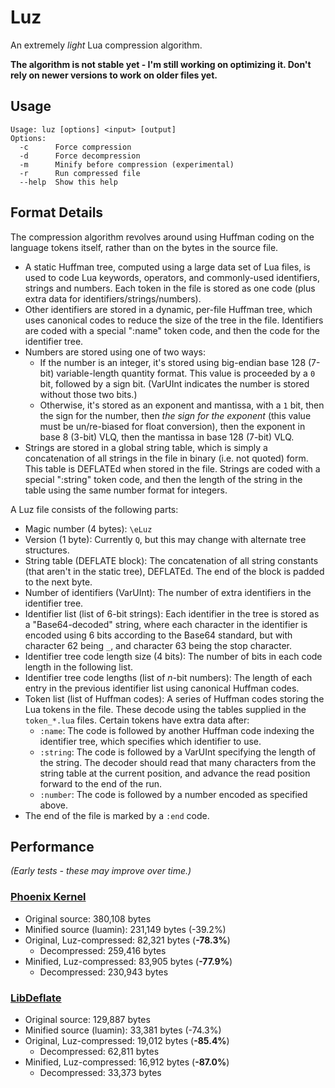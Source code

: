 # Luz
An extremely *light* Lua compression algorithm.

**The algorithm is not stable yet - I'm still working on optimizing it. Don't rely on newer versions to work on older files yet.**

## Usage
```
Usage: luz [options] <input> [output]
Options:
  -c      Force compression
  -d      Force decompression
  -m      Minify before compression (experimental)
  -r      Run compressed file
  --help  Show this help
```

## Format Details
The compression algorithm revolves around using Huffman coding on the language tokens itself, rather than on the bytes in the source file.

- A static Huffman tree, computed using a large data set of Lua files, is used to code Lua keywords, operators, and commonly-used identifiers, strings and numbers. Each token in the file is stored as one code (plus extra data for identifiers/strings/numbers).
- Other identifiers are stored in a dynamic, per-file Huffman tree, which uses canonical codes to reduce the size of the tree in the file. Identifiers are coded with a special ":name" token code, and then the code for the identifier tree.
- Numbers are stored using one of two ways:
  - If the number is an integer, it's stored using big-endian base 128 (7-bit) variable-length quantity format. This value is proceeded by a `0` bit, followed by a sign bit. (VarUInt indicates the number is stored without those two bits.)
  - Otherwise, it's stored as an exponent and mantissa, with a `1` bit, then the sign for the number, then *the sign for the exponent* (this value must be un/re-biased for float conversion), then the exponent in base 8 (3-bit) VLQ, then the mantissa in base 128 (7-bit) VLQ.
- Strings are stored in a global string table, which is simply a concatenation of all strings in the file in binary (i.e. not quoted) form. This table is DEFLATEd when stored in the file. Strings are coded with a special ":string" token code, and then the length of the string in the table using the same number format for integers.

A Luz file consists of the following parts:
- Magic number (4 bytes): `\eLuz`
- Version (1 byte): Currently `Q`, but this may change with alternate tree structures.
- String table (DEFLATE block): The concatenation of all string constants (that aren't in the static tree), DEFLATEd. The end of the block is padded to the next byte.
- Number of identifiers (VarUInt): The number of extra identifiers in the identifier tree.
- Identifier list (list of 6-bit strings): Each identifier in the tree is stored as a "Base64-decoded" string, where each character in the identifier is encoded using 6 bits according to the Base64 standard, but with character 62 being `_`, and character 63 being the stop character.
- Identifier tree code length size (4 bits): The number of bits in each code length in the following list.
- Identifier tree code lengths (list of *n*-bit numbers): The length of each entry in the previous identifier list using canonical Huffman codes.
- Token list (list of Huffman codes): A series of Huffman codes storing the Lua tokens in the file. These decode using the tables supplied in the `token_*.lua` files. Certain tokens have extra data after:
  - `:name`: The code is followed by another Huffman code indexing the identifier tree, which specifies which identifier to use.
  - `:string`: The code is followed by a VarUInt specifying the length of the string. The decoder should read that many characters from the string table at the current position, and advance the read position forward to the end of the run.
  - `:number`: The code is followed by a number encoded as specified above.
- The end of the file is marked by a `:end` code.

## Performance
*(Early tests - these may improve over time.)*

### [Phoenix Kernel](https://phoenix.madefor.cc)
- Original source: 380,108 bytes
- Minified source (luamin): 231,149 bytes (-39.2%)
- Original, Luz-compressed: 82,321 bytes (**-78.3%**)
  - Decompressed: 259,416 bytes
- Minified, Luz-compressed: 83,905 bytes (**-77.9%**)
  - Decompressed: 230,943 bytes

### [LibDeflate](https://github.com/SafeteeWow/LibDeflate)
- Original source: 129,887 bytes
- Minified source (luamin): 33,381 bytes (-74.3%)
- Original, Luz-compressed: 19,012 bytes (**-85.4%**)
  - Decompressed: 62,811 bytes
- Minified, Luz-compressed: 16,912 bytes (**-87.0%**)
  - Decompressed: 33,373 bytes
